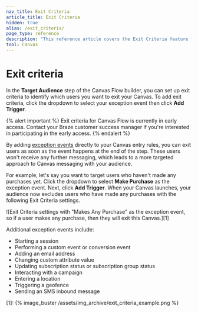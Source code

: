 ```yaml
---
nav_title: Exit Criteria 
article_title: Exit Criteria 
hidden: true
alias: /exit_criteria/
page_type: reference
description: "This reference article covers the Exit Criteria feature for Canvas Flow."
tool: Canvas
---
```


# Exit criteria

In the **Target Audience** step of the Canvas Flow builder, you can set up exit criteria to identify which users you want to exit your Canvas. To add exit criteria, click the dropdown to select your exception event then click **Add Trigger**.

{% alert important %}
Exit criteria for Canvas Flow is currently in early access. Contact your Braze customer success manager if you're interested in participating in the early access.
{% endalert %}

By adding [exception events]({{site.baseurl}}/user_guide/engagement_tools/canvas/create_a_canvas/exception_events) directly to your Canvas entry rules, you can exit users as soon as the event happens at the end of the step. These users won't receive any further messaging, which leads to a more targeted approach to Canvas messaging with your audience. 

For example, let's say you want to target users who haven't made any purchases yet. Click the dropdown to select **Make Purchase** as the exception event. Next, click **Add Trigger**. When your Canvas launches, your audience now excludes users who have made any purchases with the following Exit Criteria settings.

![Exit Criteria settings with "Makes Any Purchase" as the exception event, so if a user makes any purchase, then they will exit this Canvas.][1]

Additional exception events include:
* Starting a session
* Performing a custom event or conversion event
* Adding an email address
* Changing custom attribute value
* Updating subscription status or subscription group status
* Interacting with a campaign
* Entering a location
* Triggering a geofence
* Sending an SMS inbound message


[1]: {% image_buster /assets/img_archive/exit_criteria_example.png %} 
